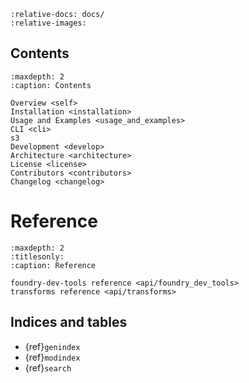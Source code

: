 ```{include} ../README.md
:relative-docs: docs/
:relative-images:
```

## Contents

```{toctree}
:maxdepth: 2
:caption: Contents

Overview <self>
Installation <installation>
Usage and Examples <usage_and_examples>
CLI <cli>
s3
Development <develop>
Architecture <architecture>
License <license>
Contributors <contributors>
Changelog <changelog>
```

# Reference

```{toctree}
:maxdepth: 2
:titlesonly:
:caption: Reference

foundry-dev-tools reference <api/foundry_dev_tools>
transforms reference <api/transforms>

```

## Indices and tables

- {ref}`genindex`
- {ref}`modindex`
- {ref}`search`

[Sphinx]: http://www.sphinx-doc.org/
[Markdown]: https://daringfireball.net/projects/markdown/
[reStructuredText]: http://www.sphinx-doc.org/en/master/usage/restructuredtext/basics.html
[MyST]: https://myst-parser.readthedocs.io/en/latest/
